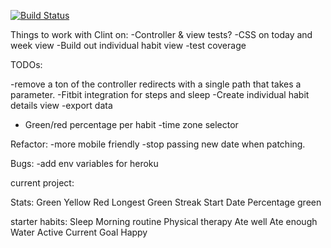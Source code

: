[![Build Status](https://travis-ci.org/zacharycohn/finalproject.svg?branch=master)](https://travis-ci.org/zacharycohn/finalproject)

Things to work with Clint on: 
-Controller & view tests?
-CSS on today and week view
-Build out individual habit view
-test coverage

TODOs:

-remove a ton of the controller redirects with a single path that takes a parameter.
-Fitbit integration for steps and sleep
-Create individual habit details view
-export data
- Green/red percentage per habit
-time zone selector


Refactor:
-more mobile friendly
-stop passing new date when patching.




Bugs:
-add env variables for heroku

current project:


Stats:
Green
Yellow
Red
Longest Green Streak
Start Date
Percentage green


starter habits:
Sleep
Morning routine
Physical therapy
Ate well
Ate enough
Water
Active
Current Goal
Happy
